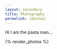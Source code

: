 ```yaml
---
layout: secondary
title: Photography
permalink: /photos/
---
```

Hi I am the pasta man...

{% render_photos %}